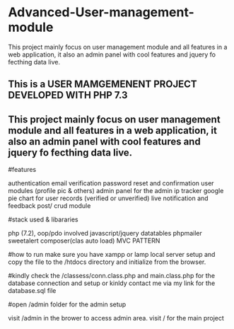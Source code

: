 # Advanced-User-management-module
This project mainly focus on user management module and all features in a web application, it also an admin panel with cool features and jquery fo fecthing data live.

## This is a USER MAMGEMENENT PROJECT DEVELOPED WITH PHP 7.3

## This project mainly focus on user management module and all features in a web application, it also an admin panel with cool features and jquery fo fecthing data live.

#features

authentication
email verification
password reset and confirmation
user modules (profile pic & others)
admin panel for the admin
ip tracker
google pie chart for user records (verified or unverified)
live notification and feedback
post/ crud module

#stack used & libararies

php (7.2), oop/pdo involved
javascript/jquery
datatables
phpmailer
sweetalert
composer(clas auto load)
MVC PATTERN

#how to run 
make sure you have xampp or lamp local server setup and copy the file to the /htdocs directory and initialize from the browser.

#kindly check the /classess/conn.class.php and main.class.php for the database connection and setup or kinldy contact me via my link for the database.sql file

#open /admin folder for the admin setup

visit /admin in the brower to access admin area.
visit / for the main project
